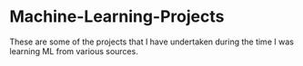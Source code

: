 # Machine-Learning-Projects

These are some of the projects that I have undertaken during the time I was learning ML from various sources.
